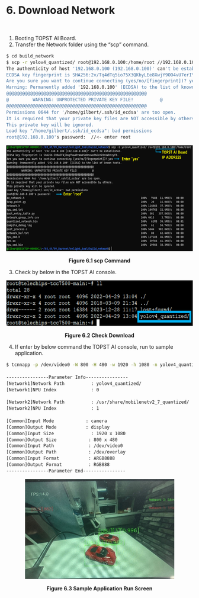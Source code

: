 ﻿# 6. Download Network

<br/>

1.  Booting TOPST AI Board.
2.  Transfer the Network folder using the “scp” command.


```bash
$ cd build_network
$ scp -r yolov4_quantized/ root@192.168.0.100:/home/root //192.168.0.100 : TOPST AI Board IP Address
The authenticity of host '192.168.0.100 (192.168.0.100)' can't be established.
ECDSA key fingerprint is SHA256:2v/Tq4dTq5io75X3QKbyLEe8XwjY9OO4vU7erIYFVvc.
Are you sure you want to continue connecting (yes/no/[fingerprint])? yes   //enter yes
Warning: Permanently added '192.168.0.100' (ECDSA) to the list of known hosts.
@@@@@@@@@@@@@@@@@@@@@@@@@@@@@@@@@@@@@@@@@@@@@@@@@@@@@
@         WARNING: UNPROTECTED PRIVATE KEY FILE!          @
@@@@@@@@@@@@@@@@@@@@@@@@@@@@@@@@@@@@@@@@@@@@@@@@@@@@@
Permissions 0644 for '/home/gilbert/.ssh/id_ecdsa' are too open.
It is required that your private key files are NOT accessible by others.
This private key will be ignored.
Load key "/home/gilbert/.ssh/id_ecdsa": bad permissions
root@192.168.0.100's password:	//<- enter root
```

<p align="center"><img src="https://github.com/topst-development/Documentation/blob/main/TOPST-AI/Software/media/6. Download Network.image1.png?raw=true"
style="width:6.59514in;height:2.97917in"</p>
<p align="center"><strong>Figure 6.1 scp Command</strong></p>

3.  Check by below in the TOPST AI console.

<p align="center"><img src="https://github.com/topst-development/Documentation/blob/main/TOPST-AI/Software/media/6. Download Network.image2.png?raw=true"
style="width:6.60417in;height:1.28056in"</p>

<p align="center"><strong>Figure 6.2 Check Download</strong></p>

4.  If enter by below command the TOPST AI console, run to sample
    application.

```bash
$ tcnnapp -p /dev/video0 -W 800 -H 480 -w 1920 -h 1080 -n yolov4_quantized/

----------------Parameter Info----------------
[Network1]Network Path          : yolov4_quantized/
[Network1]NPU Index             : 0

[Network2]Network Path          : /usr/share/mobilenetv2_7_quantized/
[Network2]NPU Index             : 1

[Common]Input Mode            : camera
[Common]Output Mode           : display
[Common]Input Size              : 1920 x 1080
[Common]Output Size            : 800 x 480
[Common]Input Path             : /dev/video0
[Common]Output Path            : /dev/overlay
[Common]Input Format           : ARGB8888
[Common]Output Format          : RGB888
----------------Parameter End----------------
```

<p align="center"><img src="https://github.com/topst-development/Documentation/blob/main/TOPST-AI/Software/media/6. Download Network.image3.jpeg?raw=true"
style="width:4.19792in;height:2.81319in"</p>

<p align="center"><strong>Figure 6.3 Sample Application Run Screen</strong></p>
